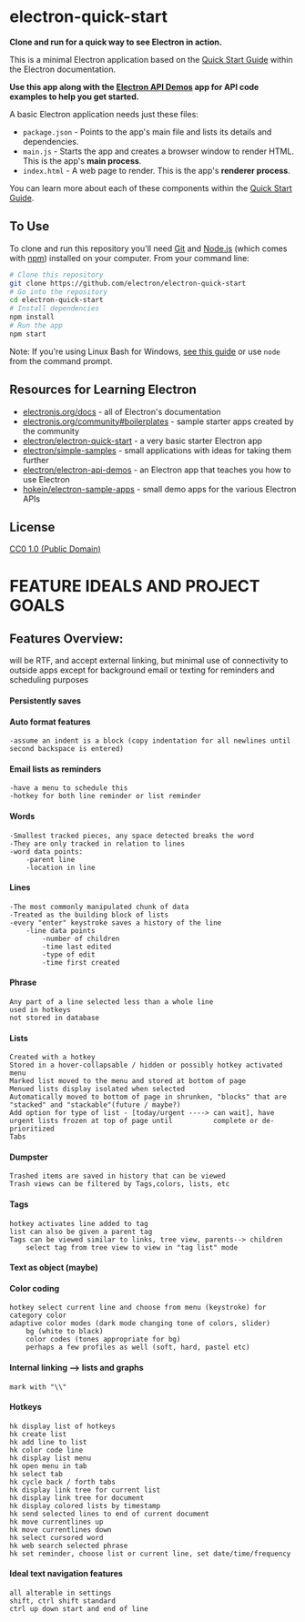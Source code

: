 # electron-quick-start

**Clone and run for a quick way to see Electron in action.**

This is a minimal Electron application based on the [Quick Start Guide](https://electronjs.org/docs/tutorial/quick-start) within the Electron documentation.

**Use this app along with the [Electron API Demos](https://electronjs.org/#get-started) app for API code examples to help you get started.**

A basic Electron application needs just these files:

- `package.json` - Points to the app's main file and lists its details and dependencies.
- `main.js` - Starts the app and creates a browser window to render HTML. This is the app's **main process**.
- `index.html` - A web page to render. This is the app's **renderer process**.

You can learn more about each of these components within the [Quick Start Guide](https://electronjs.org/docs/tutorial/quick-start).

## To Use

To clone and run this repository you'll need [Git](https://git-scm.com) and [Node.js](https://nodejs.org/en/download/) (which comes with [npm](http://npmjs.com)) installed on your computer. From your command line:

```bash
# Clone this repository
git clone https://github.com/electron/electron-quick-start
# Go into the repository
cd electron-quick-start
# Install dependencies
npm install
# Run the app
npm start
```

Note: If you're using Linux Bash for Windows, [see this guide](https://www.howtogeek.com/261575/how-to-run-graphical-linux-desktop-applications-from-windows-10s-bash-shell/) or use `node` from the command prompt.

## Resources for Learning Electron

- [electronjs.org/docs](https://electronjs.org/docs) - all of Electron's documentation
- [electronjs.org/community#boilerplates](https://electronjs.org/community#boilerplates) - sample starter apps created by the community
- [electron/electron-quick-start](https://github.com/electron/electron-quick-start) - a very basic starter Electron app
- [electron/simple-samples](https://github.com/electron/simple-samples) - small applications with ideas for taking them further
- [electron/electron-api-demos](https://github.com/electron/electron-api-demos) - an Electron app that teaches you how to use Electron
- [hokein/electron-sample-apps](https://github.com/hokein/electron-sample-apps) - small demo apps for the various Electron APIs

## License

[CC0 1.0 (Public Domain)](LICENSE.md)

# FEATURE IDEALS AND PROJECT GOALS

## Features Overview:
will be RTF, and accept external linking, but minimal use of connectivity to outside apps
except for background email or texting for reminders and scheduling purposes

#### Persistently saves
#### Auto format features
	-assume an indent is a block (copy indentation for all newlines until second backspace is entered)
#### Email lists as reminders
	-have a menu to schedule this
	-hotkey for both line reminder or list reminder
#### Words
	-Smallest tracked pieces, any space detected breaks the word
	-They are only tracked in relation to lines
	-word data points:
		-parent line
		-location in line
#### Lines
	-The most commonly manipulated chunk of data
	-Treated as the building block of lists
	-every "enter" keystroke saves a history of the line
		-line data points
			-number of children
			-time last edited
			-type of edit
			-time first created
#### Phrase
	Any part of a line selected less than a whole line
	used in hotkeys
	not stored in database
#### Lists
	Created with a hotkey
	Stored in a hover-collapsable / hidden or possibly hotkey activated menu
	Marked list moved to the menu and stored at bottom of page
	Menued lists display isolated when selected
	Automatically moved to bottom of page in shrunken, "blocks" that are "stacked" and "stackable"(future / maybe?)
	Add option for type of list - [today/urgent ----> can wait], have urgent lists frozen at top of page until 			complete or de-prioritized
	Tabs
		
#### Dumpster
	Trashed items are saved in history that can be viewed
	Trash views can be filtered by Tags,colors, lists, etc
#### Tags
	hotkey activates line added to tag
	list can also be given a parent tag
	Tags can be viewed similar to links, tree view, parents--> children
		select tag from tree view to view in "tag list" mode
#### Text as object (maybe)
#### Color coding
	hotkey select current line and choose from menu (keystroke) for category color
	adaptive color modes (dark mode changing tone of colors, slider)
		bg (white to black)
		color codes (tones appropriate for bg)
		perhaps a few profiles as well (soft, hard, pastel etc)
#### Internal linking --> lists and graphs
	mark with "\\"
#### Hotkeys
	hk display list of hotkeys
	hk create list	
	hk add line to list
	hk color code line
	hk display list menu
	hk open menu in tab
	hk select tab
	hk cycle back / forth tabs
	hk display link tree for current list
	hk display link tree for document
	hk display colored lists by timestamp
	hk send selected lines to end of current document
	hk move currentlines up
	hk move currentlines down
	hk select cursored word
	hk web search selected phrase
	hk set reminder, choose list or current line, set date/time/frequency
#### Ideal text navigation features
	all alterable in settings
	shift, ctrl shift standard
	ctrl up down start and end of line
